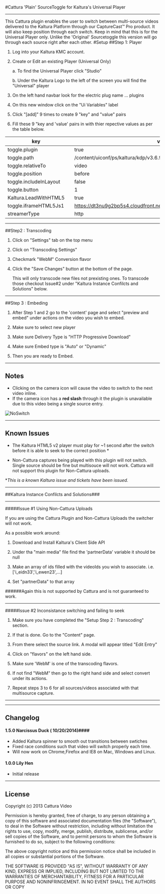 #Cattura 'Plain' SourceToggle for Kaltura's Universal Player
***
This Cattura plugin enables the user to switch between multi-source videos delivered to the Kaltura Platform through our CaptureCast&trade; Pro product. It will also keep position through each switch. Keep in mind that this is for the Universal Player only.  Unlike the 'Original' Sourcetoggle this version will go through each source right after each other. 
#Setup
##Step 1: Player

1. Log into your Kaltura KMC account. 

2. Create or Edit an existing Player (Universal Only)
	
    a. To find the Universal Player click "Studio"

    b. Under the Kaltura Logo to the left of the screen you will find the "Universal" player

3. On the left hand navbar look for the electric plug name ... plugins

4. On this new window click on the "Ui Variables" label

5. Click "[add]" 9 times to create 9 "key" and "value" pairs

6. Fill these 9 "key and 'value' pairs in with thier repective values as per the table below. 
 

| key                      |   | value                                                                             |
|--------------------------|---|-----------------------------------------------------------------------------------|
| toggle.plugin          |   | true                                                                              |
| toggle.path            |   | /content/uiconf/ps/kaltura/kdp/v3.6.9/plugins/facadePlugin.swf                    |
| toggle.relativeTo      |   | video                                                                             |
| toggle.position        |   | before                                                                            |
| toggle.includeInLayout |   | false                                                                             |
| toggle.button          |   | 1                                                                                 |
| Kaltura.LeadWithHTML5    |   | true                                                                              |
| toggle.iframeHTML5Js1  |   | https://dt3nu9g2bp5s4.cloudfront.net/assets/sourcetoggle/2.0.0/js/toggle.js |
| streamerType  |   | http |

***
##Step2 : Transcoding

1. Click on "Settings" tab on the top menu
 
2. Click on "Transcoding Settings"
 
3. Checkmark "WebM" Conversion flavor

4. Click the "Save Changes" button at the bottom of the page.

    This will only transcode new files not prexisting ones. To transcode those checkout Issue#2 under       "Kaltura Instance Confilcts and Solutions"  below. 


***
##Step 3 : Embeding

1. After Step 1 and 2 go to the 'content' page and select  "preview and embed" under actions  on the video you wish to embed.

2. Make sure to select new player 

3. Make sure Delivery Type is "HTTP Progressive Download" 

4. Make sure Embed type is "Auto" or "Dynamic"

5. Then you are ready to Embed. 
***

## Notes ##

* Clicking on the camera icon will cause the video to switch to the next video inline. 
* If the camera icon has a **red slash** through it the plugin is unavailable due to this video being a single source entry.

![NoSwitch](http://i.imgur.com/qumfVQ6.png)

***
## Known Issues ##
  
 * The Kaltura HTML5 v2 player must play for ~1 second after the switch before it is able to seek to the correct position *

 * Non-Cattura captures being played with this plugin will not switch. Single source should be fine but multisouce will not work. Cattura will not support this plugin for Non-Cattura uploads. 

*_This is a known Kaltura issue and tickets have been issued._

***
##Kaltura Instance Confilcts and Solutions###
***
#####Issue #1 Using Non-Cattura Uploads

If you are using the Cattura Plugin and Non-Cattura Uploads the switcher will not work. 

As a possible work around: 

1. Download and Install Kaltura's Client Side API

2. Under tha "main media" file find the 'partnerData' variable it should be null

3. Make an array of ids filled with the videoIds  you wish to associate. i.e. ['i_eidn33','i_ewen23',...]

4. Set "partnerData" to that array

######Again this is not supported by Cattura and is not guaranteed to work.   
***
#####Issue #2 Inconsistance switching and failing to seek

1. Make sure you have completed the "Setup Step 2 : Transcoding" section. 

2. If that is done. Go to the "Content" page. 

3. From there select the source link. A modal will appear titled "Edit Entry"

4. Click on "flavors" on the left hand side.

5. Make sure 'WebM' is one of the transcoding flavors.

6. If not find "WebM" then go to the right hand side and select convert under its actions. 

7. Repeat steps 3 to 6 for all sources/videos associated with that multisource capture.


***

***

## Changelog ##

#### 1.5.0 Narcissus Duck  ( 10/20/2014)####

* Added Kaltura spinner to smooth out transitions between swtiches
* Fixed race conditions such that video will switch properly each time. 
* Will now work on Chrome,Firefox and IE8 on Mac, Windows and Linux.

#### 1.0.0 Lily Hen  ####

* Initial release


***
## License ##

Copyright (c) 2013 Cattura Video

Permission is hereby granted, free of charge, to any person obtaining a copy of this software and associated documentation files (the "Software"), to deal in the Software without restriction, including without limitation the rights to use, copy, modify, merge, publish, distribute, sublicense, and/or sell copies of the Software, and to permit persons to whom the Software is furnished to do so, subject to the following conditions:

The above copyright notice and this permission notice shall be included in all copies or substantial portions of the Software.

THE SOFTWARE IS PROVIDED "AS IS", WITHOUT WARRANTY OF ANY KIND, EXPRESS OR IMPLIED, INCLUDING BUT NOT LIMITED TO THE WARRANTIES OF MERCHANTABILITY, FITNESS FOR A PARTICULAR PURPOSE AND NONINFRINGEMENT. IN NO EVENT SHALL THE AUTHORS OR COPY